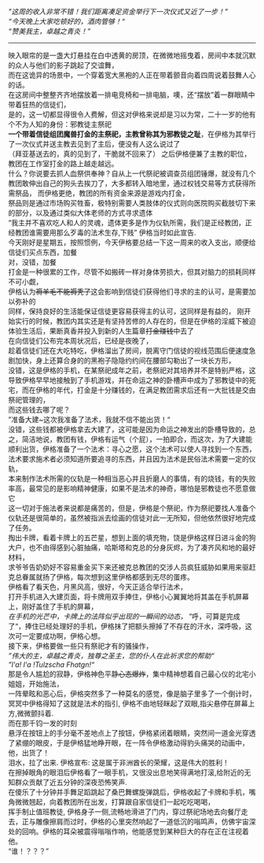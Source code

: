 *"这周的收入非常不错！我们距离凑足资金举行下一次仪式又近了一步！"*  
*“今天晚上大家吃顿好的，酒肉管够！“*  
*“赞美我主，卓越之青炎！”*  

---
映入眼帘的是一盏大灯悬挂在白中透黄的房顶，在微微地摇曳着，房间中本就沉默的众人与他们的影子跳起了交谊舞，  
而在这诡异的场景中，一个穿着宽大黑袍的人正在带着颤音向着四周说着鼓舞人心的话。  
在这房间中整整齐齐地摆放着一排电竞椅和一排电脑，噢，还“摆放”着一群眼睛中带着狂热的信徒们，  
是的，这一切都显得很令人费解，但这对伊格来说却是习以为常，二十一岁的他有个不为人知的身份：邪教徒主祭祀  
**一个带着信徒组团魔兽打金的主祭祀，主教曾称其为邪教徒之耻**，在伊格为其举行了一次仪式并送主教去见到了主后，便没有人这么说过了  
（拜亚基送去的，真的见到了，干脆就不回来了）
之后伊格便兼了主教的职位，教团在工作室打金的路上越走越远。  
什么？你说要去抓人血祭供奉神？自从上一代祭祀被调查员组团锤爆，就没有几个教团敢伸出自己的狗头去挨刀了，大多都转入暗地里，通过权钱交易等方式获得所需祭品，
而伊格更绝，教团的所有资金来源是游戏内打金，  
祭品则是通过市场购买牲畜，极特别需要人类肢体的仪式则向医院购买截肢切下来的部分，以及通过类似大体老师的方式寻求遗体  
“我主并不喜欢吃人和人的灵魂，遗体更多是作为仪轨所需，我们是正经教团，正经教团谁需要用那么歹毒的法术生存,下贱” 伊格当时如此宣告.  
今天刚好是星期五，按照惯例，今天伊格要总结一下这一周来的收入支出，顺便给信徒们买点东西，加餐  
对，没错，加餐  
打金是一种很累的工作，尽管不如搬砖一样对身体劳损大，但其对脑力的损耗同样不可小觑，  
伊格认为~~褥羊毛不能褥秃了~~这会影响到信徒们获得他们寻求的主的认可，是需要加以弥补的  
同样，保持良好的生活能保证信徒更容易获得主的认可，这同样是有益的，
刚开始实行的时候，教团内其实还是有坚持苦修的人存在的，但是在伊格的淫威下被迫体验生活后，果断真香并投入到新的人生篇章~~打金赚钱~~中去了  
在向信徒们公布完本周状况后，已经是夜晚了，  
趁着信徒们还在大吃特吃，伊格溜出了房间，脱离守门信徒的视线范围后便速度急剧加快，身上还算合身的的黑袍子隐隐约约间在腰部勾勒出了一块长方形，  
没错，这是伊格的手机，在某祭祀成年之前，老祭祀对其培养并不是特别严格，这导致伊格早早地接触到了手机游戏，并在命运之神的卧槽声中成为了邪教徒中的死宅，而在伊格的年代，打金是十分赚钱的，在满足教团需求后还有一大批钱是交由祭祀管理的，  
而这些钱去哪了呢？  
”准备大建~这次我准备了法术，我就不信不能出货！“  
没错，这些钱都被伊格拿去大建了，这可能是因为命运之神发出的卧槽导致的，总之，简洁地说，教团有钱，伊格有运气（个屁），一拍即合，而这次，为了大建能顺利出货，伊格准备了一个法术：寻心之愿，这个法术可以使人寻找到一个东西，法术要求施术者必须知道所要追寻的东西，并且因为法术是民俗法术需要一定的仪轨，  
本来制作法术所需的仪轨是一种相当恶心并且折磨人的事情，有的烧钱，有的失败率高，最常见的是影响精神健康，如果不是法术的神奇，哪怕是邪教徒也不愿意做它  
这一切对于施法者来说都是痛苦的，但是，伊格是个祭祀，作为祭祀要找人准备个仪轨还是很简单的，虽然被指派去绘画的信徒对此一无所知，但他依然很好地完成了任务。  
掏出卡牌，看着卡牌上的五芒星，想到上面的填充物，饶是伊格这样日进斗金的狗大户，也不由得感到心脏抽痛，哈斯塔和克总的分身灰烬，为了凑齐风和地的最好材料，  
求爷爷告奶奶好不容易重金买下来还被克总教团的交涉人员疯狂威胁如果用来驱赶克总眷属就扬了伊格，每次想到这里伊格都感到无尽的蛋疼。  
伊格看了看天色，月黑风高，很好，今天正适合举行法术，  
打开手机进入大建页面，将卡牌用双手捧住，伊格小心翼翼地将其盖在手机屏幕上，刚好盖住了手机的屏幕，  
*在手机的光芒中，卡牌上的法阵似乎出现的一瞬间的动态，*
”呼，可算是完成了“，捧住已经处理好的手机，伊格抹了把额头擦掉了不存在的汗水，深呼吸，这次可一定要成功啊，伊格心想。  
接下来，伊格要做一些只有祭祀才有的骚操作，  
*”伟大的主，卓越之青炎，独尊之圣主，您的仆人在此祈求您的帮助“*  
*”l'a! l'a !Tulzscha Fhatgn!“*  
那是令人尴尬的寂静，伊格神色平静~~心态爆炸~~，集中精神想着自己最心仪的北宅小姐姐，开始施法，  
一阵晕眩和恶心后，伊格突然多了一种莫名的感觉，像是脑子里多了一个倒计时，  
冥冥中伊格得知了这就是法术的指引, 伊格不由地轻眯起了双眼,指尖悬停在屏幕上方,微微颤抖着.  
而在那千钧一发的时刻  
悬浮在按钮上的手分毫不差地点上了按钮，伊格紧闭着眼睛，突然间一道金光穿透了紧绷的眼皮，于是伊格猛地睁开眼，在一阵令伊格激动得豹头痛哭的动画中，他，出货了！  
泪水，拉了出来. 伊格宣布: 这是属于非洲酋长的荣耀，这是伟大的胜利！  
在擦掉眼角的眼泪后伊格看了一眼手机，又很没出息地笑得满地打滚,给附近的无知群众贡献了近五分钟的深夜恐怖笑声.  
在傻乐了十分钟并手舞足蹈跳起了桑巴舞螺旋弹跳后，伊格收起了卡牌和手机，嘴角微微翘起，向着教团所在出发，打算跟自家信徒们一起吃吃喝喝，    
挥手制止值班教徒, 伊格身子一侧,流畅地滑进了门内，穿过祭祀场地去向餐厅走去，正与雕像擦肩而过时，伊格的心里突然响起了一道低沉的嗡鸣声，仿佛宇宙深处的回响。伊格的耳朵被震得嗡嗡作响，他能感觉到某种巨大的存在正在注视着他。  
“谁！？？？”  
